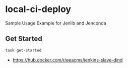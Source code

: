 # local-ci-deploy

Sample Usage Example for Jenlib and Jenconda

## Get Started

```bash
task get-started
```
- https://hub.docker.com/r/eeacms/jenkins-slave-dind
##